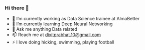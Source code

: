 ### Hi there 👋

- 🔭 I’m currently working as Data Science trainee at AlmaBetter
- 🌱 I’m currently learning Deep Neural Networking
- 💬 Ask me anything Data related
- 📫 Reach me at dixitprabhat.10@gmail.com
- ⚡ I love doing hicking, swimming, playing football

